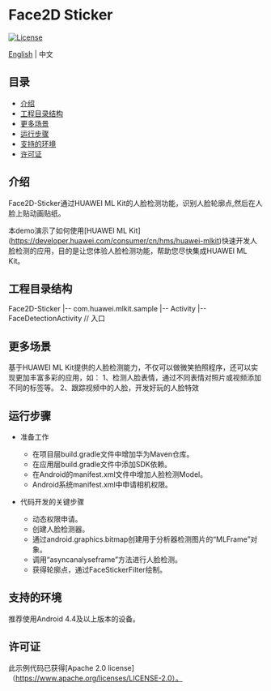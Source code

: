 # Face2D Sticker
[![License](https://img.shields.io/badge/Docs-hmsguides-brightgreen)](https://developer.huawei.com/consumer/cn/doc/development/HMS-Guides/ml-introduction-4)

[English](https://github.com/HMS-Core/hms-ml-demo/blob/master/ApplicationCases/Face2D-Sticker/README.md) | 中文

## 目录

 * [介绍](#介绍)
 * [工程目录结构](#工程目录结构)
 * [更多场景](#更多场景)
 * [运行步骤](#运行步骤)
 * [支持的环境](#支持的环境)
 * [许可证](#许可证)


## 介绍
Face2D-Sticker通过HUAWEI ML Kit的人脸检测功能，识别人脸轮廓点,然后在人脸上贴动画贴纸。

本demo演示了如何使用[HUAWEI ML Kit] (https://developer.huawei.com/consumer/cn/hms/huawei-mlkit)快速开发人脸检测的应用，目的是让您体验人脸检测功能，帮助您尽快集成HUAWEI ML Kit。

## 工程目录结构
Face2D-Sticker
    |-- com.huawei.mlkit.sample
        |-- Activity
            |-- FaceDetectionActivity // 入口


## 更多场景
基于HUAWEI ML Kit提供的人脸检测能力，不仅可以做微笑拍照程序，还可以实现更加丰富多彩的应用，如：
1、检测人脸表情，通过不同表情对照片或视频添加不同的标签等。
2、跟踪视频中的人脸，开发好玩的人脸特效

## 运行步骤
- 准备工作
  - 在项目层build.gradle文件中增加华为Maven仓库。
  - 在应用层build.gradle文件中添加SDK依赖。
  - 在Android的manifest.xml文件中增加人脸检测Model。
  - Android系统manifest.xml中申请相机权限。

- 代码开发的关键步骤
  - 动态权限申请。
  - 创建人脸检测器。
  - 通过android.graphics.bitmap创建用于分析器检测图片的“MLFrame”对象。
  - 调用“asyncanalyseframe”方法进行人脸检测。
  - 获得轮廓点，通过FaceStickerFilter绘制。

## 支持的环境
推荐使用Android 4.4及以上版本的设备。

##  许可证
此示例代码已获得[Apache 2.0 license]（https://www.apache.org/licenses/LICENSE-2.0）。
